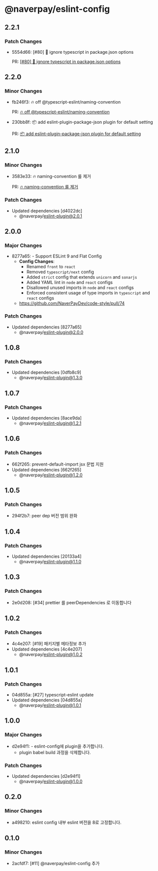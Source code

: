 # @naverpay/eslint-config

## 2.2.1

### Patch Changes

- 5554d66: [#80] 🐛 ignore typescript in package.json options

  PR: [[#80] 🐛 ignore typescript in package.json options](https://github.com/NaverPayDev/code-style/pull/88)

## 2.2.0

### Minor Changes

- fb246f3: 🔥 off @typescript-eslint/naming-convention

  PR: [🔥 off @typescript-eslint/naming-convention](https://github.com/NaverPayDev/code-style/pull/87)

- 230bb8f: 📦 add eslint-plugin-package-json plugin for default setting

  PR: [📦 add eslint-plugin-package-json plugin for default setting](https://github.com/NaverPayDev/code-style/pull/85)

## 2.1.0

### Minor Changes

- 3583e33: 🔥 naming-convention 룰 제거

  PR: [🔥 naming-convention 룰 제거](https://github.com/NaverPayDev/code-style/pull/81)

### Patch Changes

- Updated dependencies [d4022dc]
  - @naverpay/eslint-plugin@2.0.1

## 2.0.0

### Major Changes

- 8277a65: - Support ESLint 9 and Flat Config
  - **Config Changes**:
    - Renamed `front` to `react`
    - Removed `typescript/next` config
    - Added `strict` config that extends `unicorn` and `sonarjs`
    - Added YAML lint in `node` and `react` configs
    - Disallowed unused imports in `node` and `react` configs
    - Enforced consistent usage of type imports in `typescript` and `react` configs
  - <https://github.com/NaverPayDev/code-style/pull/74>

### Patch Changes

- Updated dependencies [8277a65]
  - @naverpay/eslint-plugin@2.0.0

## 1.0.8

### Patch Changes

- Updated dependencies [0dfb8c9]
  - @naverpay/eslint-plugin@1.3.0

## 1.0.7

### Patch Changes

- Updated dependencies [8ace9da]
  - @naverpay/eslint-plugin@1.2.1

## 1.0.6

### Patch Changes

- 662f265: prevent-default-import jsx 문법 지원
- Updated dependencies [662f265]
  - @naverpay/eslint-plugin@1.2.0

## 1.0.5

### Patch Changes

- 294f2b7: peer dep 버전 범위 완화

## 1.0.4

### Patch Changes

- Updated dependencies [20133a4]
  - @naverpay/eslint-plugin@1.1.0

## 1.0.3

### Patch Changes

- 2e0d208: [#34] prettier 를 peerDependencies 로 이동합니다

## 1.0.2

### Patch Changes

- 4c4e207: [#19] 패키지별 메타정보 추가
- Updated dependencies [4c4e207]
  - @naverpay/eslint-plugin@1.0.2

## 1.0.1

### Patch Changes

- 04d855a: [#27] typescript-eslint update
- Updated dependencies [04d855a]
  - @naverpay/eslint-plugin@1.0.1

## 1.0.0

### Major Changes

- d2e94f1: - eslint-config에 plugin을 추가합니다.
  - plugin babel build 과정을 삭제합니다.

### Patch Changes

- Updated dependencies [d2e94f1]
  - @naverpay/eslint-plugin@1.0.0

## 0.2.0

### Minor Changes

- a498210: eslint config 내부 eslint 버전을 8로 고정합니다.

## 0.1.0

### Minor Changes

- 2acfdf7: [#11] @naverpay/eslint-config 추가

